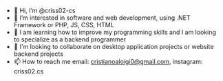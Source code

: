 - 👋 Hi, I’m @criss02-cs
- 👀 I’m interested in software and web development, using .NET Framework or PHP, JS, CSS, HTML
- 🌱 I am learning how to improve my programming skills and I am looking to specialize as a backend programmer
- 💞️ I'm looking to collaborate on desktop application projects or website backend projects
- 📫 How to reach me email: cristianoaloigi0@gmail.com, instagram: criss02.cs

<!---
criss02-cs/criss02-cs is a ✨ special ✨ repository because its `README.md` (this file) appears on your GitHub profile.
You can click the Preview link to take a look at your changes.
--->
